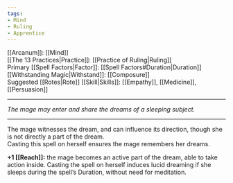 ```yaml
---
tags:
- Mind
- Ruling
- Apprentice
---
```


[[Arcanum]]: [[Mind]]\
[[The 13 Practices|Practice]]: [[Practice of Ruling|Ruling]]\
Primary [[Spell Factors|Factor]]: [[Spell Factors#Duration|Duration]]\
[[Withstanding Magic|Withstand]]: [[Composure]]\
Suggested [[Rotes|Rote]] [[Skill|Skills]]: [[Empathy]], [[Medicine]], [[Persuasion]]

---

_The mage may enter and share the dreams of a sleeping subject._

---

The mage witnesses the dream, and can influence its direction, though she is not directly a part of the dream.\
Casting this spell on herself ensures the mage remembers her dreams.

**+1 [[Reach]]:** the mage becomes an active part of the dream, able to take action inside. Casting the spell on herself induces lucid dreaming if she sleeps during the spell’s Duration, without need for meditation.